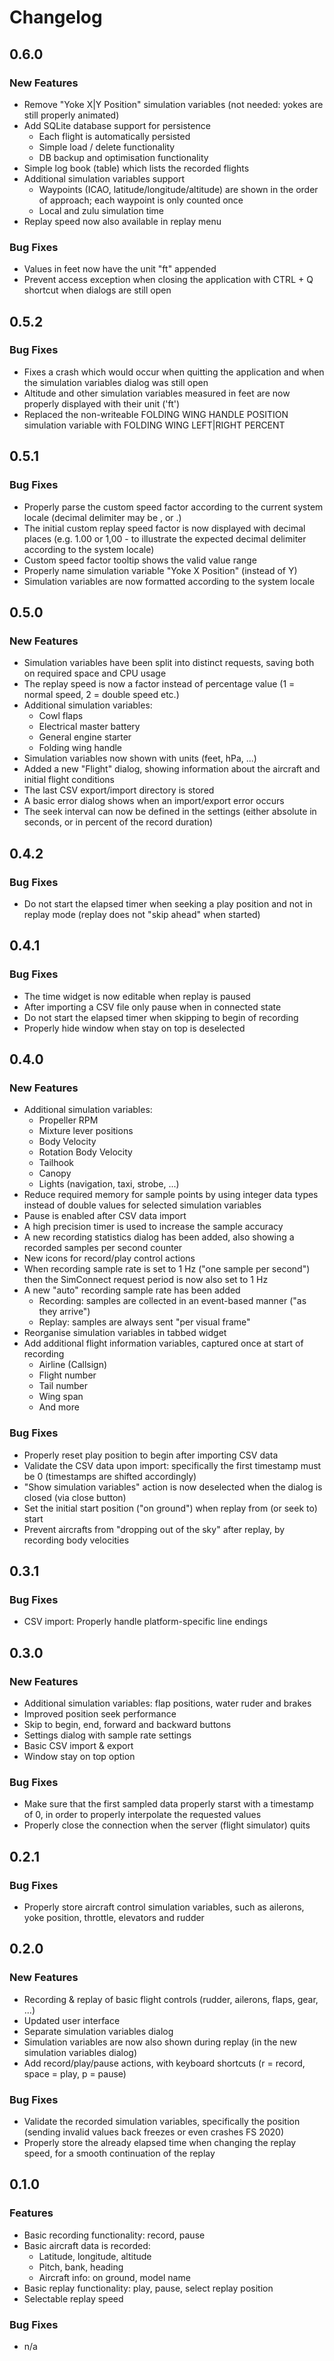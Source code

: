 # Changelog

## 0.6.0

### New Features

- Remove "Yoke X|Y Position" simulation variables (not needed: yokes are still properly animated)
- Add SQLite database support for persistence
  * Each flight is automatically persisted
  * Simple load / delete functionality
  * DB backup and optimisation functionality
- Simple log book (table) which lists the recorded flights
- Additional simulation variables support
  * Waypoints (ICAO, latitude/longitude/altitude) are shown in the order of approach; each waypoint is only counted once
  * Local and zulu simulation time
- Replay speed now also available in replay menu
  
### Bug Fixes

- Values in feet now have the unit "ft" appended
- Prevent access exception when closing the application with CTRL + Q shortcut when dialogs are still open

## 0.5.2

### Bug Fixes

- Fixes a crash which would occur when quitting the application and when the simulation variables dialog was still open
- Altitude and other simulation variables measured in feet are now properly displayed with their unit ('ft')
- Replaced the non-writeable FOLDING WING HANDLE POSITION simulation variable with FOLDING WING LEFT|RIGHT PERCENT

## 0.5.1

### Bug Fixes

- Properly parse the custom speed factor according to the current system locale (decimal delimiter may be , or .)
- The initial custom replay speed factor is now displayed with decimal places (e.g. 1.00 or 1,00 - to illustrate the expected decimal delimiter according to the system locale)
- Custom speed factor tooltip shows the valid value range
- Properly name simulation variable "Yoke X Position" (instead of Y)
- Simulation variables are now formatted according to the system locale

## 0.5.0

### New Features
- Simulation variables have been split into distinct requests, saving both on required space and CPU usage
- The replay speed is now a factor instead of percentage value (1 = normal speed, 2 = double speed etc.)
- Additional simulation variables: 
  * Cowl flaps
  * Electrical master battery
  * General engine starter
  * Folding wing handle
- Simulation variables now shown with units (feet, hPa, ...)
- Added a new "Flight" dialog, showing information about the aircraft and initial flight conditions
- The last CSV export/import directory is stored
- A basic error dialog shows when an import/export error occurs
- The seek interval can now be defined in the settings (either absolute in seconds, or in percent of the record duration)

## 0.4.2

### Bug Fixes

- Do not start the elapsed timer when seeking a play position and not in replay mode (replay does not "skip ahead" when started)

## 0.4.1

### Bug Fixes

- The time widget is now editable when replay is paused
- After importing a CSV file only pause when in connected state
- Do not start the elapsed timer when skipping to begin of recording
- Properly hide window when stay on top is deselected

## 0.4.0

### New Features

- Additional simulation variables: 
  * Propeller RPM
  * Mixture lever positions
  * Body Velocity
  * Rotation Body Velocity
  * Tailhook
  * Canopy
  * Lights (navigation, taxi, strobe, ...)
- Reduce required memory for sample points by using integer data types instead of double values for selected simulation variables
- Pause is enabled after CSV data import
- A high precision timer is used to increase the sample accuracy
- A new recording statistics dialog has been added, also showing a recorded samples per second counter
- New icons for record/play control actions
- When recording sample rate is set to 1 Hz ("one sample per second") then the SimConnect request period is now also set to 1 Hz
- A new "auto" recording sample rate has been added 
  * Recording: samples are collected in an event-based manner ("as they arrive")
  * Replay: samples are always sent "per visual frame"
- Reorganise simulation variables in tabbed widget
- Add additional flight information variables, captured once at start of recording
  * Airline (Callsign)
  * Flight number
  * Tail number
  * Wing span
  * And more

### Bug Fixes

- Properly reset play position to begin after importing CSV data
- Validate the CSV data upon import: specifically the first timestamp must be 0 (timestamps are shifted accordingly)
- "Show simulation variables" action is now deselected when the dialog is closed (via close button)
- Set the initial start position ("on ground") when replay from (or seek to) start
- Prevent aircrafts from "dropping out of the sky" after replay, by recording body velocities

## 0.3.1

### Bug Fixes

- CSV import: Properly handle platform-specific line endings 

## 0.3.0

### New Features

- Additional simulation variables: flap positions, water ruder and brakes
- Improved position seek performance
- Skip to begin, end, forward and backward buttons
- Settings dialog with sample rate settings
- Basic CSV import & export
- Window stay on top option

### Bug Fixes

- Make sure that the first sampled data properly starst with a timestamp of 0, in order to properly interpolate the requested values
- Properly close the connection when the server (flight simulator) quits

## 0.2.1

### Bug Fixes

- Properly store aircraft control simulation variables, such as ailerons, yoke position, throttle, elevators and rudder

## 0.2.0

### New Features

- Recording & replay of basic flight controls (rudder, ailerons, flaps, gear, ...)
- Updated user interface
- Separate simulation variables dialog
- Simulation variables are now also shown during replay (in the new simulation variables dialog)
- Add record/play/pause actions, with keyboard shortcuts (r = record, space = play, p = pause)

### Bug Fixes

- Validate the recorded simulation variables, specifically the position (sending invalid values back freezes or even crashes FS 2020)
- Properly store the already elapsed time when changing the replay speed, for a smooth continuation of the replay

## 0.1.0

### Features

- Basic recording functionality: record, pause
- Basic aircraft data is recorded:
  * Latitude, longitude, altitude
  * Pitch, bank, heading
  * Aircraft info: on ground, model name
- Basic replay functionality: play, pause, select replay position
- Selectable replay speed

### Bug Fixes

- n/a
